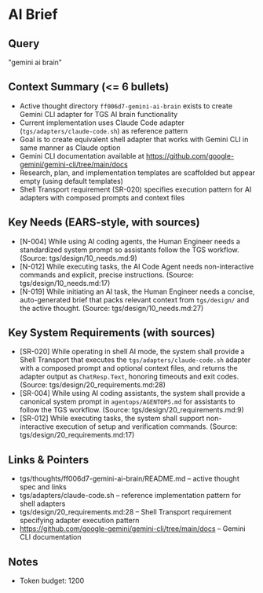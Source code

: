 # AI Brief

## Query
"gemini ai brain"

## Context Summary (<= 6 bullets)
- Active thought directory `ff006d7-gemini-ai-brain` exists to create Gemini CLI adapter for TGS AI brain functionality
- Current implementation uses Claude Code adapter (`tgs/adapters/claude-code.sh`) as reference pattern
- Goal is to create equivalent shell adapter that works with Gemini CLI in same manner as Claude option
- Gemini CLI documentation available at https://github.com/google-gemini/gemini-cli/tree/main/docs
- Research, plan, and implementation templates are scaffolded but appear empty (using default templates)
- Shell Transport requirement (SR-020) specifies execution pattern for AI adapters with composed prompts and context files

## Key Needs (EARS-style, with sources)
- [N-004] While using AI coding agents, the Human Engineer needs a standardized system prompt so assistants follow the TGS workflow. (Source: tgs/design/10_needs.md:9)
- [N-012] While executing tasks, the AI Code Agent needs non-interactive commands and explicit, precise instructions. (Source: tgs/design/10_needs.md:17)
- [N-019] While initiating an AI task, the Human Engineer needs a concise, auto-generated brief that packs relevant context from `tgs/design/` and the active thought. (Source: tgs/design/10_needs.md:27)

## Key System Requirements (with sources)
- [SR-020] While operating in shell AI mode, the system shall provide a Shell Transport that executes the `tgs/adapters/claude-code.sh` adapter with a composed prompt and optional context files, and returns the adapter output as `ChatResp.Text`, honoring timeouts and exit codes. (Source: tgs/design/20_requirements.md:28)
- [SR-004] While using AI coding assistants, the system shall provide a canonical system prompt in `agentops/AGENTOPS.md` for assistants to follow the TGS workflow. (Source: tgs/design/20_requirements.md:9)
- [SR-012] While executing tasks, the system shall support non-interactive execution of setup and verification commands. (Source: tgs/design/20_requirements.md:17)

## Links & Pointers
- tgs/thoughts/ff006d7-gemini-ai-brain/README.md – active thought spec and links
- tgs/adapters/claude-code.sh – reference implementation pattern for shell adapters
- tgs/design/20_requirements.md:28 – Shell Transport requirement specifying adapter execution pattern
- https://github.com/google-gemini/gemini-cli/tree/main/docs – Gemini CLI documentation

## Notes
- Token budget: 1200